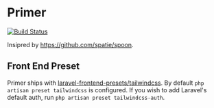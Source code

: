 # Primer

[![Build Status](https://travis-ci.org/sixlive/primer.svg?branch=master)](https://travis-ci.org/sixlive/primer) 

Insipred by https://github.com/spatie/spoon.

## Front End Preset
Primer ships with [laravel-frontend-presets/tailwindcss](https://github.com/laravel-frontend-presets/tailwindcss). By default `php artisan preset tailwindcss` is configured. If you wish to add Laravel's default auth, run `php artisan preset tailwindcss-auth`.
